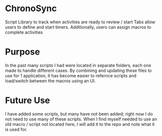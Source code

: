 # ChronoSync

Script Library to track when activities are ready to review / start
Tabs allow users to define and start timers. Additionally, users can assign macros to complete activities

# Purpose
In the past many scripts I had were located in separate folders, each one made to handle different cases. By combining and updating these files to use for 1 application, it has become easier to refernce scripts and load/switch between the macros using an UI. 

# Future Use
I have added some scripts, but many have not been added; right now I do not need to use many of these scripts. When I find myself needed to use an old macro / script not located here, I will add it to the repo and note what it is used for.
